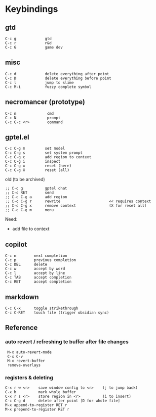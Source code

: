 




# Keybindings

## gtd

    C-c g             gtd
    C-c r             r&d
    C-c G             game dev

## misc

    C-c d             delete everything after point
    C-c D             delete everything before point
    C-c l             jump to slime
    C-c M-i           fuzzy complete symbol
    

## necromancer (prototype)

    C-c n              cmd
    C-c N              prompt
    C-c C-c <r>        command

## gptel.el

    C-c C-g m         set model
    C-c C-g s         set system prompt
    C-c C-g c         add region to context
    C-c C-g i         inspect 
    C-c C-g x         reset (here)
    C-c C-g X         reset (all)


old (to be archived)
```
;; C-c g          gptel chat
;; C-c RET        send
;; C-c C-g a      add region
;; C-c C-g r      rewrite                      << requires context
;; C-c C-g x      remove context               (X for reset all]
;; C-c C-g m      menu
```

Need:
- add file to context


## copilot

    C-c n        next completion
    C-c p        previous completion
    C-c DEL      delete
    C-c w        accept by word
    C-c l        accept by line
    C-c TAB      accept completion
    C-c RET      accept completion

## markdown

    C-c C-x      toggle strikethrough
    C-c C-RET    touch file (trigger obsidian sync)



## Reference

### auto revert / refreshing te buffer after file changes

     M-x auto-revert-mode
     C-x C-v
     M-x revert-buffer
     remove-overlays


### registers & deleting

    C-x r w <r>    save window config to <r>    (j to jump back)
    C-x h          mark whole buffer
    C-x r s <r>    store region in <r>          (i to insert)
    C-c C-g d      delete after point [D for whole file]
    M-x append-to-register RET r
    M-x prepend-to-register RET r

